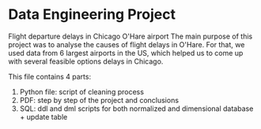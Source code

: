 # Data Engineering Project
Flight departure delays in Chicago O'Hare airport 
The main purpose of this project was to analyse the causes of flight delays in O'Hare. For that, we used data from 6 largest airports in the US, which helped us to come up with several feasible options delays in Chicago.

This file contains 4 parts:
1. Python file: script of cleaning process
2. PDF: step by step of the project and conclusions 
3. SQL: ddl and dml scripts for both normalized and dimensional database + update table
